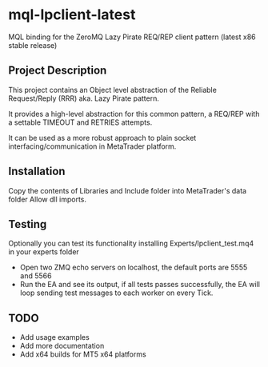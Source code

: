 # mql-lpclient-latest
MQL binding for the ZeroMQ Lazy Pirate REQ/REP client pattern (latest x86 stable release)

## Project Description

This project contains an Object level abstraction of the Reliable Request/Reply (RRR) aka. Lazy Pirate pattern.

It provides a high-level abstraction for this common pattern, a REQ/REP with a settable TIMEOUT and RETRIES attempts.

It can be used as a more robust approach to plain socket interfacing/communication in MetaTrader platform.

## Installation

Copy the contents of Libraries and Include folder into MetaTrader's data folder
Allow dll imports.

## Testing
Optionally you can test its functionality installing Experts/lpclient_test.mq4 in your experts folder

- Open two ZMQ echo servers on localhost, the default ports are 5555 and 5566
- Run the EA and see its output, if all tests passes successfully, the EA will loop sending test messages
to each worker on every Tick.

## TODO
- Add usage examples
- Add more documentation
- Add x64 builds for MT5 x64 platforms

